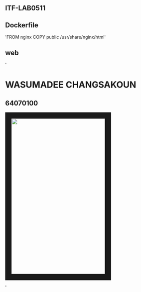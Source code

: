 ## ITF-LAB0511

## Dockerfile
'FROM nginx
COPY public /usr/share/nginx/html'

## web
'<HTML>
    <head>
        <title>64070100</title>
    </head>
    <body>
        <h1>WASUMADEE CHANGSAKOUN</h1>
        <h2>64070100</h2>
        <image src="pic.jpg" width="300" height="500" border="20">
    </body>
</HTML>'
